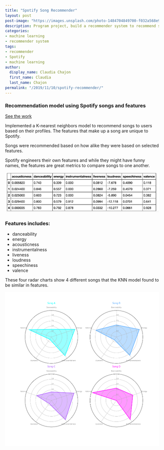 ```yaml
---
title: "Spotify Song Recommender"
layout: post
post-image: "https://images.unsplash.com/photo-1484704849700-f032a568e944?ixlib=rb-1.2.1&ixid=MnwxMjA3fDB8MHxwaG90by1wYWdlfHx8fGVufDB8fHx8&auto=format&fit=crop&w=1470&q=80"
description: Program project, build a recommender system to recommend similar songs using Spotify's API.
categories: 
- machine learning
- recommender system
tags:
- recommender
- Spotify
- machine learning
author:
  display_name: Claudia Chajon
  first_name: Claudia
  last_name: Chajon
permalink: "/2019/11/10/spotify-recommender/"
---
```

<h3>Recommendation model using Spotify songs and features</h3>

[See the work](https://github.com/claudiasofiaC/spotify_nn)

Implemented a K-nearest neighbors model to recommend songs to users based on their profiles. The features that make up a song are unique to Spotify.

Songs were recommended based on how alike they were based on selected features.

Spotify engineers their own features and while they might have funny names, the features are great metrics to compare songs to one another.

![features](/assets/images/blog_post_images/spot_features.png)

### Features includes:
- danceability
- energy
- acousticness
- instrumentalness
- liveness
- loudness
- speechiness
- valence

These four radar charts show 4 different songs that the KNN model found to be similar in features.

![charts](/assets/images/blog_post_images/songcomparison.png)



